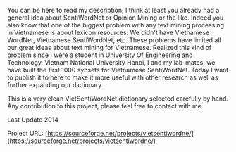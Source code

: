 You can be here to read my description, I think at least you already had a general idea about SentiWordNet or Opinion Mining or the like. Indeed you also know that one of the biggest problem with any text mining processing in Vietnamese is about lexicon resources. We didn't have Vietnamese WordNet, Vietnamese SentiWordNet, etc. These problems have limited all our great ideas about text mining for Vietnamese. Realized this kind of problem since I were a student in University Of Engineering and Technology, Vietnam National University Hanoi, I and my lab-mates, we have built the first 1000 synsets for Vietnamese SentiWordNet. Today I want to publish it to here to make it more useful with other research as well as further expanding our dictionary. 

This is a very clean VietSentiWordNet dictionary selected carefully by hand. Any contribution to this project, please feel free to contact with me.

Last Update 2014

Project URL: [https://sourceforge.net/projects/vietsentiwordne/](https://sourceforge.net/projects/vietsentiwordne/)